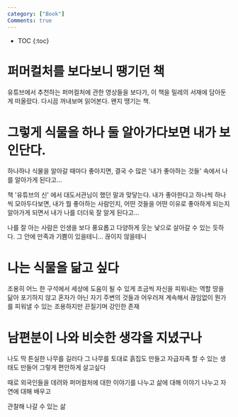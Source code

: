 ```yaml
---
category: ["Book"]
Comments: true
---
```


* TOC
{:toc}

# 퍼머컬처를 보다보니 땡기던 책

유튜브에서 추천하는 퍼머컬처에 관한 영상들을 보다가, 이 책을 밀레의 서재에 담아둔게 떠올랐다.
다시끔 꺼내보며 읽어본다. 왠지 땡기는 책.


# 그렇게 식물을 하나 둘 알아가다보면 내가 보인단다.

하나하나 식물을 알아갈 때마다 좋아지면, 결국 수 많은 '내가 좋아하는 것들' 속에서 나를 알아가게 된다고...

책 '유튜브의 신' 에서 대도서관님이 했던 말과 맞닿는다. 내가 좋아한다고 하나씩 하나씩 모아두다보면, 내가 뭘 좋아하는 사람인지, 어떤 것들을 어떤 이유로 좋아하게 되는지 알아가게 되면서 내가 나를 더더욱 잘 알게 된다고...

나를 잘 아는 사람은 인생을 보다 풍요롭고 다양하게 웃는 낯으로 살아갈 수 있는 듯하다. 그 안에 만족과 기쁨이 있을테니... 끊이지 않을테니

# 나는 식물을 닮고 싶다

조용히 어느 한 구석에서
세상에 도움이 될 수 있게
조금씩 자신을 피워내는 역할
땅을 닮아 포기하지 않고
혼자가 아닌 
자기 주변의 것들과 어우러져
계속해서 끊임없이 뭔가를 피워낼 수 있는
조용하지만 끈질기며 강인한 존재

# 남편분이 나와 비슷한 생각을 지녔구나

나도 딱 튼실한 나무를 길러다
그 나무를 토대로
흙집도 만들고
자급자족 할 수 있는 생태도 만들어
그렇게 편안하게 살고싶다

때로 외국인들을 데려와
퍼머컬처에 대한 이야기를 나누고
삶에 대해 이야기 나누고
자연에 대해 배우고

관찰해 나갈 수 있는 삶



